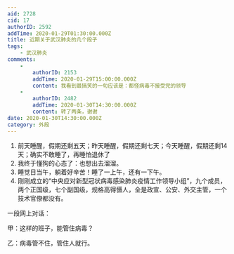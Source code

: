 ```yaml
---
aid: 2728
cid: 17
authorID: 2592
addTime: 2020-01-29T01:30:00.000Z
title: 近期关于武汉肺炎的几个段子
tags:
    - 武汉肺炎
comments:
    -
        authorID: 2153
        addTime: 2020-01-29T15:00:00.000Z
        content: 我看到最搞笑的一句应该是：都怪病毒不接受党的领导
    -
        authorID: 2482
        addTime: 2020-01-30T14:30:00.000Z
        content: 转了两条，谢谢
date: 2020-01-30T14:30:00.000Z
category: 外段
---
```


1.  前天睡醒，假期还剩五天；昨天睡醒，假期还剩七天；今天睡醒，假期还剩14天；确实不敢睡了，再睡怕退休了
2.  我终于懂狗的心态了：也想出去溜溜。
3.  睡觉日当午，躺着好辛苦！睡了一上午，还有一下午。
4.  刚刚成立的“中央应对新型冠状病毒感染肺炎疫情工作领导小组”，九个成员，两个正国级，七个副国级，规格高得慑人，全是政宣、公安、外交主管，一个技术官僚都没有。

一段网上对话：

甲：这样的班子，能管住病毒？

乙：病毒管不住，管住人就行。
